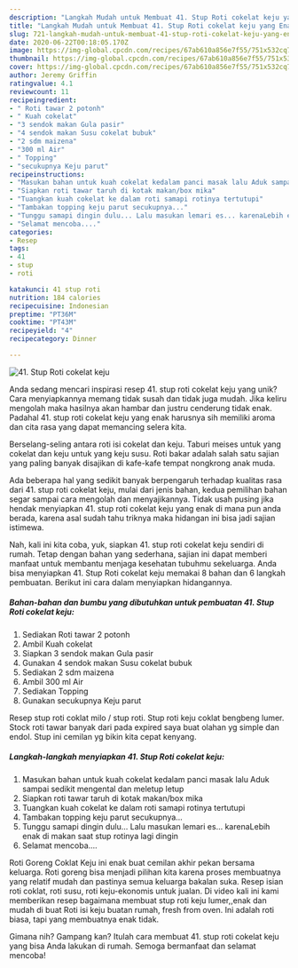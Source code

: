 ```yaml
---
description: "Langkah Mudah untuk Membuat 41. Stup Roti cokelat keju yang Enak"
title: "Langkah Mudah untuk Membuat 41. Stup Roti cokelat keju yang Enak"
slug: 721-langkah-mudah-untuk-membuat-41-stup-roti-cokelat-keju-yang-enak
date: 2020-06-22T00:18:05.170Z
image: https://img-global.cpcdn.com/recipes/67ab610a856e7f55/751x532cq70/41-stup-roti-cokelat-keju-foto-resep-utama.jpg
thumbnail: https://img-global.cpcdn.com/recipes/67ab610a856e7f55/751x532cq70/41-stup-roti-cokelat-keju-foto-resep-utama.jpg
cover: https://img-global.cpcdn.com/recipes/67ab610a856e7f55/751x532cq70/41-stup-roti-cokelat-keju-foto-resep-utama.jpg
author: Jeremy Griffin
ratingvalue: 4.1
reviewcount: 11
recipeingredient:
- " Roti tawar 2 potonh"
- " Kuah cokelat"
- "3 sendok makan Gula pasir"
- "4 sendok makan Susu cokelat bubuk"
- "2 sdm maizena"
- "300 ml Air"
- " Topping"
- "secukupnya Keju parut"
recipeinstructions:
- "Masukan bahan untuk kuah cokelat kedalam panci masak lalu Aduk sampai sedikit mengental dan meletup letup"
- "Siapkan roti tawar taruh di kotak makan/box mika"
- "Tuangkan kuah cokelat ke dalam roti samapi rotinya tertutupi"
- "Tambakan topping keju parut secukupnya..."
- "Tunggu samapi dingin dulu... Lalu masukan lemari es... karenaLebih enak di makan saat stup rotinya lagi dingin"
- "Selamat mencoba...."
categories:
- Resep
tags:
- 41
- stup
- roti

katakunci: 41 stup roti 
nutrition: 184 calories
recipecuisine: Indonesian
preptime: "PT36M"
cooktime: "PT43M"
recipeyield: "4"
recipecategory: Dinner

---
```



![41. Stup Roti cokelat keju](https://img-global.cpcdn.com/recipes/67ab610a856e7f55/751x532cq70/41-stup-roti-cokelat-keju-foto-resep-utama.jpg)

Anda sedang mencari inspirasi resep 41. stup roti cokelat keju yang unik? Cara menyiapkannya memang tidak susah dan tidak juga mudah. Jika keliru mengolah maka hasilnya akan hambar dan justru cenderung tidak enak. Padahal 41. stup roti cokelat keju yang enak harusnya sih memiliki aroma dan cita rasa yang dapat memancing selera kita.

Berselang-seling antara roti isi cokelat dan keju. Taburi meises untuk yang cokelat dan keju untuk yang keju susu. Roti bakar adalah salah satu sajian yang paling banyak disajikan di kafe-kafe tempat nongkrong anak muda.

Ada beberapa hal yang sedikit banyak berpengaruh terhadap kualitas rasa dari 41. stup roti cokelat keju, mulai dari jenis bahan, kedua pemilihan bahan segar sampai cara mengolah dan menyajikannya. Tidak usah pusing jika hendak menyiapkan 41. stup roti cokelat keju yang enak di mana pun anda berada, karena asal sudah tahu triknya maka hidangan ini bisa jadi sajian istimewa.


Nah, kali ini kita coba, yuk, siapkan 41. stup roti cokelat keju sendiri di rumah. Tetap dengan bahan yang sederhana, sajian ini dapat memberi manfaat untuk membantu menjaga kesehatan tubuhmu sekeluarga. Anda bisa menyiapkan 41. Stup Roti cokelat keju memakai 8 bahan dan 6 langkah pembuatan. Berikut ini cara dalam menyiapkan hidangannya.

<!--inarticleads1-->

##### Bahan-bahan dan bumbu yang dibutuhkan untuk pembuatan 41. Stup Roti cokelat keju:

1. Sediakan  Roti tawar 2 potonh
1. Ambil  Kuah cokelat
1. Siapkan 3 sendok makan Gula pasir
1. Gunakan 4 sendok makan Susu cokelat bubuk
1. Sediakan 2 sdm maizena
1. Ambil 300 ml Air
1. Sediakan  Topping
1. Gunakan secukupnya Keju parut


Resep stup roti coklat milo / stup roti. Stup roti keju coklat bengbeng lumer. Stock roti tawar banyak dari pada expired saya buat olahan yg simple dan endol. Stup ini cemilan yg bikin kita cepat kenyang. 

<!--inarticleads2-->

##### Langkah-langkah menyiapkan 41. Stup Roti cokelat keju:

1. Masukan bahan untuk kuah cokelat kedalam panci masak lalu Aduk sampai sedikit mengental dan meletup letup
1. Siapkan roti tawar taruh di kotak makan/box mika
1. Tuangkan kuah cokelat ke dalam roti samapi rotinya tertutupi
1. Tambakan topping keju parut secukupnya...
1. Tunggu samapi dingin dulu... Lalu masukan lemari es... karenaLebih enak di makan saat stup rotinya lagi dingin
1. Selamat mencoba....


Roti Goreng Coklat Keju ini enak buat cemilan akhir pekan bersama keluarga. Roti goreng bisa menjadi pilihan kita karena proses membuatnya yang relatif mudah dan pastinya semua keluarga bakalan suka. Resep isian roti coklat, roti susu, roti keju-ekonomis untuk jualan. Di video kali ini kami memberikan resep bagaimana membuat stup roti keju lumer,,enak dan mudah di buat Roti isi keju buatan rumah, fresh from oven. Ini adalah roti biasa, tapi yang membuatnya enak tidak. 

Gimana nih? Gampang kan? Itulah cara membuat 41. stup roti cokelat keju yang bisa Anda lakukan di rumah. Semoga bermanfaat dan selamat mencoba!
